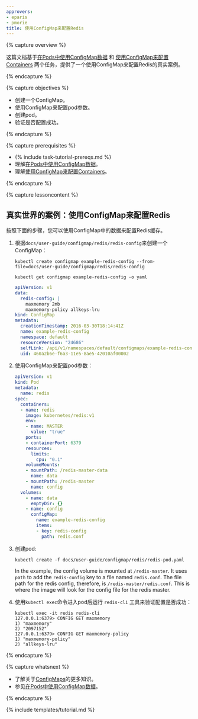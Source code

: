 ```yaml
---
approvers:
- eparis
- pmorie
title: 使用ConfigMap来配置Redis
---
```


{% capture overview %}

这篇文档基于[在Pods中使用ConfigMap数据](/docs/tasks/configure-pod-container/configure-pod-configmap/) 和 [使用ConfigMap来配置Containers](/docs/tasks/configure-pod-container/configmap/) 两个任务，提供了一个使用ConfigMap来配置Redis的真实案例。

{% endcapture %}

{% capture objectives %}

* 创建一个ConfigMap。
* 使用ConfigMap来配置pod参数。
* 创建pod。
* 验证是否配置成功。

{% endcapture %}

{% capture prerequisites %}

* {% include task-tutorial-prereqs.md %}
* 理解[在Pods中使用ConfigMap数据](/docs/tasks/configure-pod-container/configure-pod-configmap/)。
* 理解[使用ConfigMap来配置Containers](/docs/tasks/configure-pod-container/configmap/)。

{% endcapture %}

{% capture lessoncontent %}


## 真实世界的案例：使用ConfigMap来配置Redis

按照下面的步骤，您可以使用ConfigMap中的数据来配置Redis缓存。

1. 根据`docs/user-guide/configmap/redis/redis-config`来创建一个ConfigMap：

   ```shell
   kubectl create configmap example-redis-config --from-file=docs/user-guide/configmap/redis/redis-config

   kubectl get configmap example-redis-config -o yaml
   ```

   ```yaml
   apiVersion: v1
   data:
     redis-config: |
       maxmemory 2mb
       maxmemory-policy allkeys-lru
   kind: ConfigMap
   metadata:
     creationTimestamp: 2016-03-30T18:14:41Z
     name: example-redis-config
     namespace: default
     resourceVersion: "24686"
     selfLink: /api/v1/namespaces/default/configmaps/example-redis-config
     uid: 460a2b6e-f6a3-11e5-8ae5-42010af00002
   ```

1. 使用ConfigMap来配置pod参数：

   ```yaml
   apiVersion: v1
   kind: Pod
   metadata:
     name: redis
   spec:
     containers:
     - name: redis
       image: kubernetes/redis:v1
       env:
       - name: MASTER
         value: "true"
       ports:
       - containerPort: 6379
       resources:
         limits:
           cpu: "0.1"
       volumeMounts:
       - mountPath: /redis-master-data
         name: data
       - mountPath: /redis-master
         name: config
     volumes:
       - name: data
         emptyDir: {}
       - name: config
         configMap:
           name: example-redis-config
           items:
           - key: redis-config
             path: redis.conf
   ```
1. 创建pod:

   ```shell
   kubectl create -f docs/user-guide/configmap/redis/redis-pod.yaml
   ```

   In the example, the config volume is mounted at `/redis-master`.
   It uses `path` to add the `redis-config` key to a file named `redis.conf`.
   The file path for the redis config, therefore, is `/redis-master/redis.conf`.
   This is where the image will look for the config file for the redis master.

1. 使用`kubectl exec`命令进入pod后运行 `redis-cli` 工具来验证配置是否成功：

   ```shell
   kubectl exec -it redis redis-cli
   127.0.0.1:6379> CONFIG GET maxmemory
   1) "maxmemory"
   2) "2097152"
   127.0.0.1:6379> CONFIG GET maxmemory-policy
   1) "maxmemory-policy"
   2) "allkeys-lru"
   ```

{% endcapture %}

{% capture whatsnext %}

* 了解关于[ConfigMaps](/docs/tasks/configure-pod-container/configmap/)的更多知识。
* 参见[在Pods中使用ConfigMap数据](/docs/tasks/configure-pod-container/configure-pod-configmap/)。

{% endcapture %}

{% include templates/tutorial.md %}
